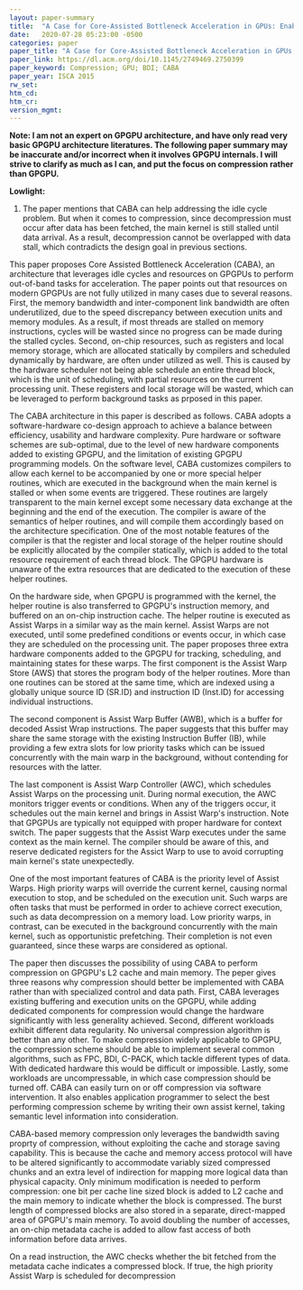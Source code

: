 ```yaml
---
layout: paper-summary
title:  "A Case for Core-Assisted Bottleneck Acceleration in GPUs: Enabling Flexible Data Compression with Assist Warps"
date:   2020-07-28 05:23:00 -0500
categories: paper
paper_title: "A Case for Core-Assisted Bottleneck Acceleration in GPUs: Enabling Flexible Data Compression with Assist Warps"
paper_link: https://dl.acm.org/doi/10.1145/2749469.2750399
paper_keyword: Compression; GPU; BDI; CABA
paper_year: ISCA 2015
rw_set:
htm_cd:
htm_cr:
version_mgmt:
---
```


**Note: I am not an expert on GPGPU architecture, and have only read very basic GPGPU architecture literatures. The following
paper summary may be inaccurate and/or incorrect when it involves GPGPU internals. I will strive to clarify as much as I can,
and put the focus on compression rather than GPGPU.**

**Lowlight:**

1. The paper mentions that CABA can help addressing the idle cycle problem. But when it comes to compression, since decompression
   must occur after data has been fetched, the main kernel is still stalled until data arrival. As a result, decompression
   cannot be overlapped with data stall, which contradicts the design goal in previous sections.

This paper proposes Core Assisted Bottleneck Acceleration (CABA), an architecture that leverages idle cycles and resources 
on GPGPUs to perform out-of-band tasks for acceleration.
The paper points out that resources on modern GPGPUs are not fully utilized in many cases due to several reasons. 
First, the memory bandwidth and inter-component link bandwidth are often underutilized, due to the speed discrepancy between
execution units and memory modules. As a result, if most threads are stalled on memory instructions, cycles will be 
wasted since no progress can be made during the stalled cycles.
Second, on-chip resources, such as registers and local memory storage, which are allocated statically by compilers
and scheduled dynamically by hardware, are often under utilized as well. This is caused by the hardware scheduler not
being able schedule an entire thread block, which is the unit of scheduling, with partial resources on the current
processing unit. These registers and local storage will be wasted, which can be leveraged to perform background tasks
as prposed in this paper.

The CABA architecture in this paper is described as follows. CABA adopts a software-hardware co-design approach to achieve
a balance between efficiency, usability and hardware complexity. Pure hardware or software schemes are sub-optimal, due
to the level of new hardware components added to existing GPGPU, and the limitation of existing GPGPU programming models.
On the software level, CABA customizes compilers to allow each kernel to be accompanied by one or more special helper 
routines, which are executed in the background when the main kernel is stalled or when some events are triggered.
These routines are largely transparent to the main kernel except some necessary data exchange at the beginning and the 
end of the execution.
The compiler is aware of the semantics of helper routines, and will compile them accordingly based on the architecture
specification. One of the most notable features of the compiler is that the register and local storage of the helper 
routine should be explicitly allocated by the compiler statically, which is added to the total resource requirement
of each thread block. The GPGPU hardware is unaware of the extra resources that are dedicated to the execution of 
these helper routines.

On the hardware side, when GPGPU is programmed with the kernel, the helper routine is also transferred to GPGPU's instruction
memory, and buffered on an on-chip instruction cache. The helper routine is executed as Assist Warps in a similar way
as the main kernel. Assist Warps are not executed, until some predefined conditions or events occur, in which case they
are scheduled on the processing unit.
The paper proposes three extra hardware components added to the GPGPU for tracking, scheduling, and maintaining states
for these warps. The first component is the Assist Warp Store (AWS) that stores the program body of the helper routines.
More than one routines can be stored at the same time, which are indexed using a globally unique source ID (SR.ID) and 
instruction ID (Inst.ID) for accessing individual instructions. 

The second component is Assist Warp Buffer (AWB), which is a buffer for decoded Assist Wrap instructions. The paper suggests
that this buffer may share the same storage with the existing Instruction Buffer (IB), while providing a few extra slots
for low priority tasks which can be issued concurrently with the main warp in the background, without contending for
resources with the latter.

The last component is Assist Warp Controller (AWC), which schedules Assist Warps on the processing unit. During normal
execution, the AWC monitors trigger events or conditions. When any of the triggers occur, it schedules out the main kernel
and brings in Assist Warp's instruction. Note that GPGPUs are typically not equipped with proper hardware for context
switch. The paper suggests that the Assist Warp executes under the same context as the main kernel. The compiler should
be aware of this, and reserve dedicated registers for the Assict Warp to use to avoid corrupting main kernel's state
unexpectedly.

One of the most important features of CABA is the priority level of Assist Warps. High priority warps will override the
current kernel, causing normal execution to stop, and be scheduled on the execution unit. Such warps are often tasks
that must be performed in order to achieve correct execution, such as data decompression on a memory load.
Low priority warps, in contrast, can be executed in the background concurrently with the main kernel, such as 
opportunistic prefetching. Their completion is not even guaranteed, since these warps are considered as optional.

The paper then discusses the possibility of using CABA to perform compression on GPGPU's L2 cache and main memory.
The peper gives three reasons why compression should better be implemented with CABA rather than with specialized
control and data path. First, CABA leverages existing buffering and execution units on the GPGPU, while adding 
dedicated components for compression would change the hardware significantly with less generality achieved. Second, 
different workloads exhibit different data regularity. No universal compression algorithm is better than any other.
To make compression widely applicable to GPGPU, the compression scheme should be able to implement several common
algorithms, such as FPC, BDI, C-PACK, which tackle different types of data. With dedicated hardware this would be 
difficult or impossible. Lastly, some workloads are uncompressable, in which case compression should be turned off.
CABA can easily turn on or off compression via software intervention. It also enables application programmer to
select the best performing compression scheme by writing their own assist kernel, taking semantic level information
into consideration.

CABA-based memory compression only leverages the bandwidth saving proprty of compression, without exploiting 
the cache and storage saving capability. This is because the cache and memory access protocol will have to be
altered significantly to accommodate variably sized compressed chunks and an extra level of indirection for 
mapping more logical data than physical capacity. 
Only minimum modification is needed to perform compression: one bit per cache line sized block is added to L2 cache and 
the main memory to indicate whether the block is compressed. The burst length of compressed blocks are also stored
in a separate, direct-mapped area of GPGPU's main memory.
To avoid doubling the number of accesses, an on-chip metadata cache is added to allow fast access of both information
before data arrives.

On a read instruction, the AWC checks whether the bit fetched from the metadata cache indicates a compressed block. 
If true, the high priority Assist Warp is scheduled for decompression
